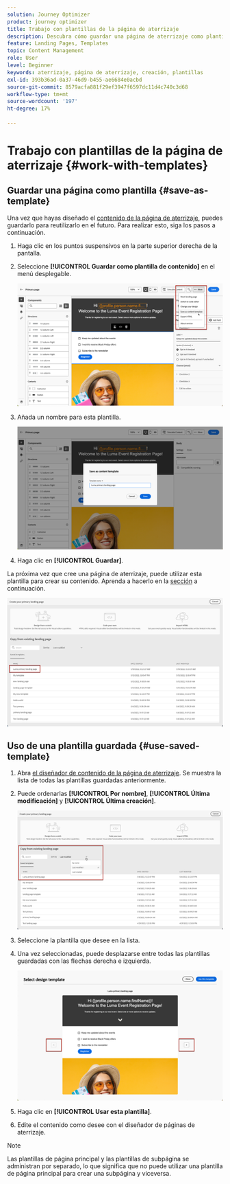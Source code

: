 ```yaml
---
solution: Journey Optimizer
product: journey optimizer
title: Trabajo con plantillas de la página de aterrizaje
description: Descubra cómo guardar una página de aterrizaje como plantilla y reutilizarla en Journey Optimizer
feature: Landing Pages, Templates
topic: Content Management
role: User
level: Beginner
keywords: aterrizaje, página de aterrizaje, creación, plantillas
exl-id: 393b36ad-0a37-46d9-b455-ae6684e0acbd
source-git-commit: 8579acfa881f29ef3947f6597dc11d4c740c3d68
workflow-type: tm+mt
source-wordcount: '197'
ht-degree: 17%

---
```


# Trabajo con plantillas de la página de aterrizaje {#work-with-templates}

## Guardar una página como plantilla {#save-as-template}

Una vez que hayas diseñado el [contenido de la página de aterrizaje](lp-content.md), puedes guardarlo para reutilizarlo en el futuro. Para realizar esto, siga los pasos a continuación.

1. Haga clic en los puntos suspensivos en la parte superior derecha de la pantalla.

1. Seleccione **[!UICONTROL Guardar como plantilla de contenido]** en el menú desplegable.

   ![](assets/lp_designer-save-template.png)

1. Añada un nombre para esta plantilla.

   ![](assets/lp_designer-template-name.png)

1. Haga clic en **[!UICONTROL Guardar]**.

La próxima vez que cree una página de aterrizaje, puede utilizar esta plantilla para crear su contenido. Aprenda a hacerlo en la [sección](#use-saved-template) a continuación.

![](assets/lp_designer-saved-template.png)

## Uso de una plantilla guardada {#use-saved-template}

1. Abra [el diseñador de contenido de la página de aterrizaje](design-lp.md). Se muestra la lista de todas las plantillas guardadas anteriormente.

1. Puede ordenarlas **[!UICONTROL Por nombre]**, **[!UICONTROL Última modificación]** y **[!UICONTROL Última creación]**.

   ![](assets/lp_designer-saved-templates.png)

1. Seleccione la plantilla que desee en la lista.

1. Una vez seleccionadas, puede desplazarse entre todas las plantillas guardadas con las flechas derecha e izquierda.

   ![](assets/lp_designer-saved-templates-navigate.png)

1. Haga clic en **[!UICONTROL Usar esta plantilla]**.

1. Edite el contenido como desee con el diseñador de páginas de aterrizaje.

>[!NOTE]
>
>Las plantillas de página principal y las plantillas de subpágina se administran por separado, lo que significa que no puede utilizar una plantilla de página principal para crear una subpágina y viceversa.
